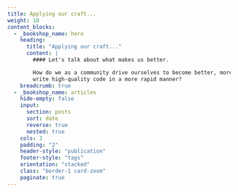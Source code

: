 ```yaml
---
title: Applying our craft...
weight: 10
content_blocks:
  - _bookshop_name: hero
    heading:
      title: "Applying our craft..."
      content: |
        #### Let's talk about what makes us better.

        How do we as a community drive ourselves to become better, more knowledgeable, and
        write high-quality code in a more rapid manner?
    breadcrumb: true
  - _bookshop_name: articles
    hide-empty: false
    input:
      section: posts
      sort: date
      reverse: true
      nested: true
    cols: 3
    padding: "2"
    header-style: "publication"
    footer-style: "tags"
    orientation: "stacked"
    class: "border-1 card-zoom"
    paginate: true
---
```

